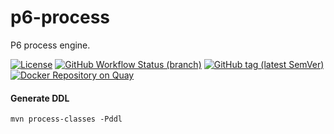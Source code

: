 # p6-process

P6 process engine.

[![License](https://img.shields.io/github/license/p6-process/p6-process?style=for-the-badge&logo=apache)](https://www.apache.org/licenses/LICENSE-2.0)
[![GitHub Workflow Status (branch)](https://img.shields.io/github/workflow/status/p6-process/p6-process/master/master?logo=github&style=for-the-badge)](https://github.com/p6-process/p6-process/actions?query=workflow%3Amaster)
[![GitHub tag (latest SemVer)](https://img.shields.io/github/v/tag/p6-process/p6-executor?logo=github&style=for-the-badge)](https://github.com/p6-process/p6-process/releases/latest)
[![Docker Repository on Quay](https://img.shields.io/badge/dynamic/json?logoColor=white&color=green&logo=docker&style=for-the-badge&label=Latest&query=%24.tags%5B1%5D.name&url=https%3A%2F%2Fquay.io%2Fapi%2Fv1%2Frepository%2Fp6-process%2Fp6-process%2Ftag%2F%3FonlyActiveTags%3Dtrue)](https://quay.io/repository/p6-process/p6-process)


#### Generate DDL

```shell script
mvn process-classes -Pddl
```